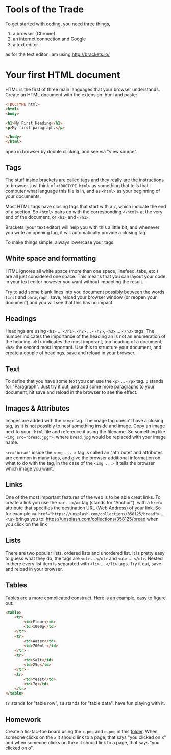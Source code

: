 # Tools of the Trade

To get started with coding, you need three things, 

1. a browser (Chrome)
2. an internet connection and Google
3. a text editor

as for the text editor i am using http://brackets.io/

# Your first HTML document

HTML is the first of three main languages that your browser understands.
Create an HTML document with the extension .html and paste:

~~~~ html
<!DOCTYPE html>
<html>
<body>

<h1>My First Heading</h1>
<p>My first paragraph.</p>

</body>
</html>
~~~~

open in browser by double clicking, and see via "view source".

## Tags

The stuff inside brackets are called tags and they really are the instructions to browser. just think of `<!DOCTYPE html>` as something that tells that computer what language this file is in, and as `<html>` as your beginning of your documents.

Most HTML tags have closing tags that start with a `/`, which indicate the end of a section. So `<html>` pairs up with the corresponding `<\html>` at the very end of the document, or `<h1>` and `</h1>`. 

Brackets (your text editor) will help you with this a little bit, and whenever you write an opening tag, it will automatically provide a closing tag.

To make things simple, always lowercase your tags.

## White space and formatting

HTML ignores all white space (more than one space, linefeed, tabs, etc.) are all just considered one space. This means that you can layout your code in your text editor however you want without impacting the result.

Try to add some blank lines into you document possibly between the words `first` and `paragraph`, save, reload your browser window (or reopen your document) and you will see that this has no impact. 


## Headings

Headings are using `<h1>` ... `</h1>`, `<h2>` ... `</h2>`, `<h3>` ... `</h3>` tags. The number indicates the importance of the heading an is not an enumeration of the heading. `<h1>` indicates the most imporant, top heading of a document, `<h2>` the second most important. Use this to structure your document, and create a couple of headings, save and reload in your browser.

## Text

To define that you have some text you can use the `<p>` ... `</p>` tag. `p` stands for "Paragraph". Just try it out, and add some more paragraphs to your document, hit save and reload in the browser to see the effect.

## Images & Attributes

Images are added with the `<img>` tag. The image tag doesn't have a closing tag, as it is not possibly to nest something inside and image. Copy an image next to your `.html` file and reference it using the filename. So something like `<img src="bread.jpg">`, where `bread.jpg` would be replaced with your image name.

`src="bread"` inside the `<img ... >` tag is called an "attribute" and attributes are common in many tags, and give the browser additional information on what to do with the tag, in the case of the `<img ...>` it tells the browser which image you want.

## Links

One of the most important features of the web is to be able creat links. To create a link you use the `<a>` ... `</a>` tag (stands for "Anchor"), with a `href=` attribute that specifies the destination URL (Web Address) of your link. So for example `<a href="https://unsplash.com/collections/358125/bread">` ... `<\a>` brings you to: https://unsplash.com/collections/358125/bread when you click on the link

## Lists

There are two popular lists, ordered lists and unordered list. It is pretty easy to guess what they do, the tags are `<ol>` ... `</ol>` and `<ul>` ... `</ul>`. Nested in there every list item is separated with `<li>` ... `</li>` tags. Try it out, save and reload in your browser.

## Tables

Tables are a more complicated construct. Here is an example, easy to figure out:

~~~~ html
<table>
    <tr>
        <td>Flour</td>
        <td>1000g</td>
    </tr>
    <tr>
        <td>Water</td>
        <td>700ml </td>
    </tr>
    <tr>
        <td>Salt</td>
        <td>25g</td>
    </tr>
    <tr>
        <td>Yeast</td>
        <td>7g</td>
    </tr>
</table>
~~~~

`tr` stands for "table row", `td` stands for "table data". have fun playing with it.

## Homework

Create a tic-tac-toe board using the `x.png` and `o.png` in this [folder](https://github.com/davidnuescheler/cocoa-and-code/blob/master/Session-01-HTML/). When someone clicks on the `x` it should link to a page, that says "you clicked on x" and when someone clicks on the `o` it should link to a page, that says "you clicked on o".
